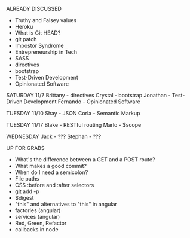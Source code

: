 ALREADY DISCUSSED
- Truthy and Falsey values
- Heroku
- What is Git HEAD?
- git patch
- Impostor Syndrome
- Entrepreneurship in Tech
- SASS
- directives
- bootstrap
- Test-Driven Development
- Opinionated Software

SATURDAY 11/7
Brittany - directives
Crystal - bootstrap
Jonathan - Test-Driven Development
Fernando - Opinionated Software

TUESDAY 11/10
Shay - JSON
Corla - Semantic Markup

TUESDAY 11/17
Blake - RESTful routing
Marlo - $scope

WEDNESDAY
Jack - ???
Stephan - ???

UP FOR GRABS
- What's the difference between a GET and a POST route?
- What makes a good commit?
- When do I need a semicolon?
- File paths
- CSS :before and :after selectors
- git add -p
- $digest
- "this" and alternatives to "this" in angular
- factories (angular)
- services (angular)
- Red, Green, Refactor
- callbacks in node